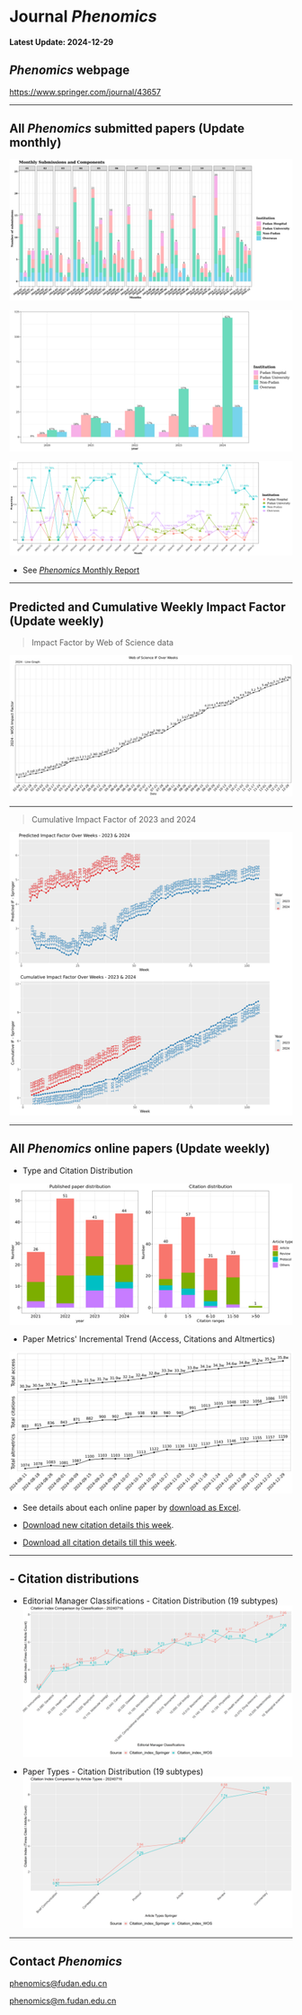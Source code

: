 # Journal *Phenomics*

  #### Latest Update: 2024-12-29

## *Phenomics* webpage 

https://www.springer.com/journal/43657

-----


## All *Phenomics* submitted papers (Update monthly)

<!-- 月初修改 -->
![fig1_1.png](https://github.com/IanHugh/Phenomics/blob/main/Weekly_Figures/fig1_1.png)

![fig1_2.png](https://github.com/IanHugh/Phenomics/blob/main/Weekly_Figures/fig1_2.png)

![fig1_3.png](https://github.com/IanHugh/Phenomics/blob/main/Weekly_Figures/fig1_3.png)

- See [*Phenomics* Monthly Report](https://kdocs.cn/l/clR9KnB3xKQp)


-----

## Predicted and Cumulative Weekly Impact Factor (Update weekly)

> Impact Factor by Web of Science data

![Joint_WOS_IF.png](https://github.com/IanHugh/Phenomics/blob/main/Weekly_Figures/Joint_WOS_IF.png)

-----

<!-- ## Monthly Impact Factor (Update monthly) -->

<!-- > Monthly citations / (Number of published papers in 2021 and 2022) # Pending revision -->

<!-- ![each_month_IF.png](https://github.com/IanHugh/Phenomics/blob/main/Weekly_Figures/each_month_IF.png) -->

<!-- ----- -->

> Cumulative Impact Factor of 2023 and 2024

![IF_Prediction_Combined.png](https://github.com/IanHugh/Phenomics/blob/main/Weekly_Figures/IF_Prediction_Combined.png)

-----

## All *Phenomics* online papers (Update weekly)

- Type and Citation Distribution
<!-- fig2 文章分布、citation分布图 每周修改-->
![Year_Citation_Distribution.png](https://github.com/IanHugh/Phenomics/blob/main/Weekly_Figures/Year_Citation_Distribution.png)

- Paper Metrics' Incremental Trend (Access, Citations and Altmertics)
<!-- fig4 增量趋势图 每周修改 -->
![Access_Citation_Altmetric.png](https://github.com/IanHugh/Phenomics/blob/main/Weekly_Figures/Access_Citation_Altmetric.png)

<!-- - Citation index of papers classified -->
<!-- fig5 文章分类引用图 每周修改 -->
<!-- ![fig5.png](https://github.com/IanHugh/Phenomics/blob/main/Weekly_Figures/fig5.png) -->

<!-- 每周修改 -->
<!-- - See [details about each online paper](https://github.com/IanHugh/Phenomics/blob/main/Weekly_Figures/README.md) or [download as Excel](https://github.com/IanHugh/Phenomics/blob/main/Weekly_Figures/all_Phenomics_paper_metrics.xlsx). -->
- See details about each online paper by [download as Excel](https://github.com/IanHugh/Phenomics/blob/main/Weekly_Figures/all_Phenomics_paper_metrics.xlsx).

- [Download new citation details this week](https://github.com/IanHugh/Phenomics/blob/main/Weekly_Figures/2024-12-29_new_citations.xlsx).

- [Download all citation details till this week](https://github.com/IanHugh/Phenomics/blob/main/Weekly_Figures/2024-12-29_citations_details.xlsx).

-----

## - Citation distributions

- Editorial Manager Classifications - Citation Distribution (19 subtypes)
![EM_classifications_citations_distribution.png](https://github.com/IanHugh/Phenomics/blob/main/Weekly_Figures/EM_classifications_citations_distribution.png)

- Paper Types - Citation Distribution (19 subtypes)
![article_type_citations_distribution.png](https://github.com/IanHugh/Phenomics/blob/main/Weekly_Figures/article_type_citations_distribution.png)

-----


## Contact *Phenomics*

phenomics@fudan.edu.cn

phenomics@m.fudan.edu.cn





